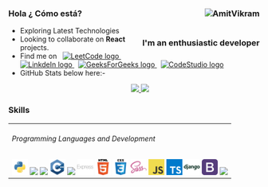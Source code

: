  <h3>Hola ¿ Cómo está?  
   <img src="https://media.giphy.com/media/v1.Y2lkPTc5MGI3NjExeWZjbm9xanI2bTF3dXVjanp6a2lkNHpmczg3eG4xbW03dWtiMzN4NiZlcD12MV9zdGlja2Vyc19zZWFyY2gmY3Q9cw/FkdU6Or6txxpPdOsL8/giphy.gif" height="15px" width="25px">
   <img align=right src="https://komarev.com/ghpvc/?username=amvi234&label=Profile%20views" alt="AmitVikram" />
</h3>

<h3 style="float:inline-end">I'm an enthusiastic developer </h3>

<ul>
  <li>Exploring Latest Technologies </li>
  <li>Looking to collaborate on <b>React</b> projects.</li>
  <li>
    <span>
      Find me on
      <span>&nbsp;</span>
      <a href="https://leetcode.com/amvi234/">
        <img alt="LeetCode logo" width="100px" src="https://img.shields.io/badge/LeetCode-100000?style=for-the-badge&logo=LeetCode&logoColor=white" />
      </a>
      <span>&nbsp;</span>
      <a href="https://www.linkedin.com/in/amvi234/">
        <img alt="LinkdeIn logo" width="100px" src="https://img.shields.io/badge/LinkedIn-100000?style=for-the-badge&logo=LinkedIn&logoColor=white" />
      </a>
      <span>&nbsp;</span>
     <a href="https://auth.geeksforgeeks.org/user/amvi234/practice/">
        <img alt="GeeksForGeeks logo" width="100px" src="https://img.shields.io/badge/GeeksForGeeks-100000?style=for-the-badge&logo=GeeksForGeeks&logoColor=white" />
      </a>
      <span>&nbsp;</span>
      <a href="https://www.codingninjas.com/studio/profile/839c939a-4101-4e6c-919b-f5b417743e92">
        <img alt="CodeStudio logo" width="100px" src="https://img.shields.io/badge/CodingNinjas-100000?style=for-the-badge&logo=CodingNinjas&logoColor=white"  />
      </a> 
  </li>
  <li>
    GitHub Stats below here:-
  </li>
<p align="center">
<a href="https://github.com/amvi234">
  <img height="180em" src="https://github-readme-stats-eight-theta.vercel.app/api?username=amvi234&show_icons=true&theme=algolia&include_all_commits=true&count_private=true"/>
  <img height="180em" src="https://github-readme-stats-eight-theta.vercel.app/api/top-langs/?username=amvi234&layout=compact&langs_count=8&theme=algolia"/>
</a>
</a>
</p>
</p>
</ul>

### Skills

<table>
  <tr>
    <td>
      <h6>Programming Languages and Development</h6>
      <span>
        <code><img height="32" src="https://raw.githubusercontent.com/github/explore/80688e429a7d4ef2fca1e82350fe8e3517d3494d/topics/python/python.png"></code>
        <code><img height="32" src="https://upload.wikimedia.org/wikipedia/commons/thumb/3/35/The_C_Programming_Language_logo.svg/200px-The_C_Programming_Language_logo.svg.png"></code>
        <code><img height="32" src="https://upload.wikimedia.org/wikipedia/en/thumb/3/30/Java_programming_language_logo.svg/131px-Java_programming_language_logo.svg.png"></code>
        <code><img height="32" src="https://raw.githubusercontent.com/github/explore/80688e429a7d4ef2fca1e82350fe8e3517d3494d/topics/cpp/cpp.png"></code>
        <code><img height="16" src="https://user-images.githubusercontent.com/38021615/66250308-be901380-e6f5-11e9-90cf-e53c90735e24.png"></code> 
        <code><img height="32" src="https://raw.githubusercontent.com/github/explore/80688e429a7d4ef2fca1e82350fe8e3517d3494d/topics/express/express.png"></code>
        <code><img height="32" src="https://raw.githubusercontent.com/github/explore/80688e429a7d4ef2fca1e82350fe8e3517d3494d/topics/html/html.png"></code>
        <code><img height="32" src="https://raw.githubusercontent.com/github/explore/80688e429a7d4ef2fca1e82350fe8e3517d3494d/topics/css/css.png"></code>
        <code><img height="32" src="https://raw.githubusercontent.com/github/explore/80688e429a7d4ef2fca1e82350fe8e3517d3494d/topics/sass/sass.png"></code>
        <code><img height="32" src="https://raw.githubusercontent.com/github/explore/80688e429a7d4ef2fca1e82350fe8e3517d3494d/topics/javascript/javascript.png"></code>
        <code><img height="32" src="https://raw.githubusercontent.com/github/explore/80688e429a7d4ef2fca1e82350fe8e3517d3494d/topics/typescript/typescript.png"></code>
        <code><img height="32" src="https://raw.githubusercontent.com/github/explore/80688e429a7d4ef2fca1e82350fe8e3517d3494d/topics/django/django.png"></code>
        <code><img height="32" src="https://raw.githubusercontent.com/github/explore/80688e429a7d4ef2fca1e82350fe8e3517d3494d/topics/bootstrap/bootstrap.png"></code>
        <code><img height="32" src="https://upload.wikimedia.org/wikipedia/commons/thumb/a/a7/React-icon.svg/200px-React-icon.svg.png"></code>        
  </tr>
</table>
